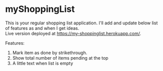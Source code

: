 # myShoppingList

This is your regular shopping list application. I'll add and update below list of features as and when I get ideas.<br/>
Live version deployed at https://my-shoppinglist.herokuapp.com/.


Features:
1. Mark item as done by strikethrough.
2. Show total number of items pending at the top
3. A little text when list is empty

